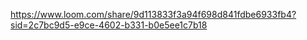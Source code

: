 
https://www.loom.com/share/9d113833f3a94f698d841fdbe6933fb4?sid=2c7bc9d5-e9ce-4602-b331-b0e5ee1c7b18
